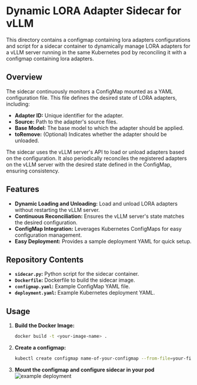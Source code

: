 # Dynamic LORA Adapter Sidecar for vLLM

This directory contains a configmap containing lora adapters configurations and script for a sidecar container to dynamically manage LORA adapters for a vLLM server running in the same Kubernetes pod by reconciling it with a configmap containing lora adapters. 

## Overview

The sidecar continuously monitors a ConfigMap mounted as a YAML configuration file. This file defines the desired state of LORA adapters, including:

- **Adapter ID:** Unique identifier for the adapter.
- **Source:** Path to the adapter's source files.
- **Base Model:** The base model to which the adapter should be applied.
- **toRemove:** (Optional) Indicates whether the adapter should be unloaded.

The sidecar uses the vLLM server's API to load or unload adapters based on the configuration. It also periodically reconciles the registered adapters on the vLLM server with the desired state defined in the ConfigMap, ensuring consistency.

## Features

- **Dynamic Loading and Unloading:**  Load and unload LORA adapters without restarting the vLLM server.
- **Continuous Reconciliation:**  Ensures the vLLM server's state matches the desired configuration.
- **ConfigMap Integration:**  Leverages Kubernetes ConfigMaps for easy configuration management.
- **Easy Deployment:**  Provides a sample deployment YAML for quick setup.

## Repository Contents

- **`sidecar.py`:**  Python script for the sidecar container.
- **`Dockerfile`:**  Dockerfile to build the sidecar image.
- **`configmap.yaml`:**  Example ConfigMap YAML file.
- **`deployment.yaml`:**  Example Kubernetes deployment YAML.

## Usage

1. **Build the Docker Image:**
   ```bash
   docker build -t <your-image-name> .
2. **Create a configmap:**
    ```bash
    kubectl create configmap name-of-your-configmap --from-file=your-file.yaml
3. **Mount the configmap and configure sidecar in your pod**
    ![example deployment][deployment]

[deployment]: deployment.yaml